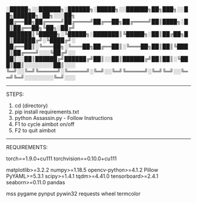 
░█████╗░░██████╗░██████╗░█████╗░░██████╗██╗███╗░░██╗██████╗░██╗░░░██╗
██╔══██╗██╔════╝██╔════╝██╔══██╗██╔════╝██║████╗░██║██╔══██╗╚██╗░██╔╝
███████║╚█████╗░╚█████╗░███████║╚█████╗░██║██╔██╗██║██████╔╝░╚████╔╝░
██╔══██║░╚═══██╗░╚═══██╗██╔══██║░╚═══██╗██║██║╚████║██╔═══╝░░░╚██╔╝░░
██║░░██║██████╔╝██████╔╝██║░░██║██████╔╝██║██║░╚███║██║░░░░░░░░██║░░░
╚═╝░░╚═╝╚═════╝░╚═════╝░╚═╝░░╚═╝╚═════╝░╚═╝╚═╝░░╚══╝╚═╝░░░░░░░░╚═╝░░░

_____________________________________________________________________

STEPS:

1. cd (directory)
2. pip install requirements.txt
3. python Assassin.py - Follow Instructions
4. F1 to cycle aimbot on/off
5. F2 to quit aimbot

_____________________________________________________________________

REQUIREMENTS:

torch==1.9.0+cu111
torchvision==0.10.0+cu111

matplotlib>=3.2.2
numpy>=1.18.5
opencv-python>=4.1.2
Pillow
PyYAML>=5.3.1
scipy>=1.4.1
tqdm>=4.41.0
tensorboard>=2.4.1
seaborn>=0.11.0
pandas

mss
pygame
pynput
pywin32
requests
wheel
termcolor
